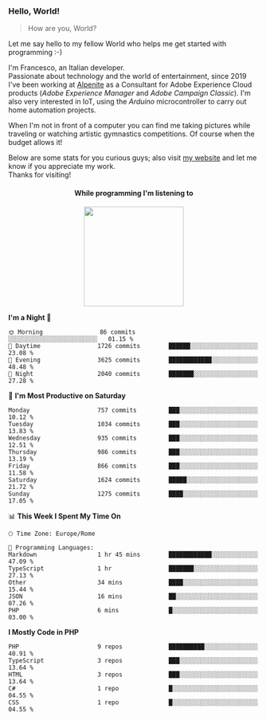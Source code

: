 ### Hello, World!

> How are you, World?

Let me say hello to my fellow World who helps me get started with programming :-)

I'm Francesco, an Italian developer.  
Passionate about technology and the world of entertainment, since 2019 I've been working at [Alpenite](https://www.alpenite.com) as a Consultant for Adobe Experience Cloud products (*Adobe Experience Manager* and *Adobe Campaign Classic*). I'm also very interested in IoT, using the *Arduino* microcontroller to carry out home automation projects.

When I'm not in front of a computer you can find me taking pictures while traveling or watching artistic gymnastics competitions. Of course when the budget allows it!

Below are some stats for you curious guys; also visit [my website](https://www.francescorega.eu) and let me know if you appreciate my work.  
Thanks for visiting!

<div align="center">
  <h4>While programming I'm listening to</h4>
  <a href="https://apps.francescorega.eu/now-playing/11147232609" target="_blank"><img src="https://apps.francescorega.eu/now-playing/11147232609" width="200"></a>
</div>

<!--START_SECTION:waka-->
**I'm a Night 🦉** 

```text
🌞 Morning                86 commits          ░░░░░░░░░░░░░░░░░░░░░░░░░   01.15 % 
🌆 Daytime                1726 commits        ██████░░░░░░░░░░░░░░░░░░░   23.08 % 
🌃 Evening                3625 commits        ████████████░░░░░░░░░░░░░   48.48 % 
🌙 Night                  2040 commits        ███████░░░░░░░░░░░░░░░░░░   27.28 % 
```
📅 **I'm Most Productive on Saturday** 

```text
Monday                   757 commits         ███░░░░░░░░░░░░░░░░░░░░░░   10.12 % 
Tuesday                  1034 commits        ███░░░░░░░░░░░░░░░░░░░░░░   13.83 % 
Wednesday                935 commits         ███░░░░░░░░░░░░░░░░░░░░░░   12.51 % 
Thursday                 986 commits         ███░░░░░░░░░░░░░░░░░░░░░░   13.19 % 
Friday                   866 commits         ███░░░░░░░░░░░░░░░░░░░░░░   11.58 % 
Saturday                 1624 commits        █████░░░░░░░░░░░░░░░░░░░░   21.72 % 
Sunday                   1275 commits        ████░░░░░░░░░░░░░░░░░░░░░   17.05 % 
```


📊 **This Week I Spent My Time On** 

```text
🕑︎ Time Zone: Europe/Rome

💬 Programming Languages: 
Markdown                 1 hr 45 mins        ████████████░░░░░░░░░░░░░   47.09 % 
TypeScript               1 hr                ███████░░░░░░░░░░░░░░░░░░   27.13 % 
Other                    34 mins             ████░░░░░░░░░░░░░░░░░░░░░   15.44 % 
JSON                     16 mins             ██░░░░░░░░░░░░░░░░░░░░░░░   07.26 % 
PHP                      6 mins              █░░░░░░░░░░░░░░░░░░░░░░░░   03.00 % 
```

**I Mostly Code in PHP** 

```text
PHP                      9 repos             ██████████░░░░░░░░░░░░░░░   40.91 % 
TypeScript               3 repos             ███░░░░░░░░░░░░░░░░░░░░░░   13.64 % 
HTML                     3 repos             ███░░░░░░░░░░░░░░░░░░░░░░   13.64 % 
C#                       1 repo              █░░░░░░░░░░░░░░░░░░░░░░░░   04.55 % 
CSS                      1 repo              █░░░░░░░░░░░░░░░░░░░░░░░░   04.55 % 
```




<!--END_SECTION:waka-->
